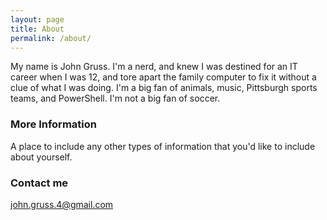 ```yaml
---
layout: page
title: About
permalink: /about/
---
```


My name is John Gruss. I'm a nerd, and knew I was destined for an IT career when I was 12, and tore apart the family computer to fix it without a clue of what I was doing. I'm a big fan of animals, music, Pittsburgh sports teams, and PowerShell. I'm not a big fan of soccer.

### More Information

A place to include any other types of information that you'd like to include about yourself.

### Contact me

[john.gruss.4@gmail.com](mailto:john.gruss.4@gmail.com)
